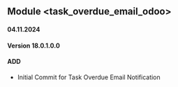 ## Module <task_overdue_email_odoo>

#### 04.11.2024
#### Version 18.0.1.0.0
#### ADD

- Initial Commit for Task Overdue Email Notification
